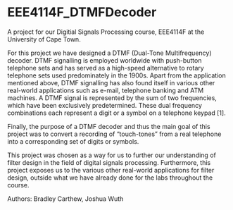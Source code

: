 # EEE4114F_DTMFDecoder
A project for our Digitial Signals Processing course, EEE4114F at the University of Cape Town.

For this project we have designed a DTMF (Dual-Tone Multifrequency) decoder. DTMF signalling is employed worldwide with push-button telephone sets and has served as a high-speed alternative to rotary telephone sets used predominately in the 1900s. Apart from the application mentioned above, DTMF signalling has also found itself in various other real-world applications such as e-mail, telephone banking and ATM machines. A DTMF signal is represented by the sum of two frequencies, which have been exclusively predetermined. These dual frequency combinations each represent a digit or a symbol on a telephone keypad [1]. 

Finally, the purpose of a DTMF decoder and thus the main goal of this project was to convert a recording of “touch-tones” from a real telephone into a corresponding set of digits or symbols.

This project was chosen as a way for us to further our understanding of filter design in the field of digital signals processing. Furthermore, this project exposes us to the various other real-world applications for filter design, outside what we have already done for the labs throughout the course.


Authors: Bradley Carthew, Joshua Wuth
